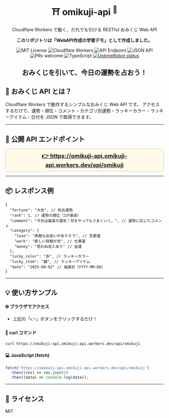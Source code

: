 <div align="center">
  <h1>⛩️ omikuji-api <sup>🎲</sup></h1>
  <p>Cloudflare Workers で動く、だれでも引ける RESTful おみくじ Web API</p>
  <p><strong>このリポジトリは「WebAPI作成の学習デモ」として作成しました。</strong></p>

  <img src="https://img.shields.io/badge/license-MIT-green.svg" alt="MIT License">
  <img src="https://img.shields.io/badge/Cloudflare-Workers-orange?logo=cloudflare" alt="Cloudflare Workers">
  <img src="https://img.shields.io/badge/endpoint-GET%20%2Fapi%2Fomikuji-blue" alt="API Endpoint">
  <img src="https://img.shields.io/badge/JSON-API-lightgrey?logo=json" alt="JSON API">
  <img src="https://img.shields.io/badge/PRs-welcome-brightgreen.svg" alt="PRs welcome">
  <img src="https://img.shields.io/badge/Made%20with-TypeScript-3178c6?logo=typescript" alt="TypeScript">
  <a href="https://stats.uptimerobot.com/U2y0jt9Qes" target="_blank" rel="noopener noreferrer">
    <img src="https://img.shields.io/uptimerobot/status/m801076343-df7c7f5f2d506c5e562163d0?label=Uptime" alt="UptimeRobot status">
  </a>
</div>

## <p align="center">おみくじを引いて、今日の運勢を占おう！</p>

## 🎴 おみくじ API とは？

Cloudflare Workers で動作するシンプルなおみくじ Web API です。
アクセスするだけで、運勢・順位・コメント・カテゴリ別運勢・ラッキーカラー・ラッキーアイテム・日付を JSON で取得できます。

---

## 🏮 公開 API エンドポイント

<div align="center" style="margin:1em 0;">
  <a href="https://omikuji-api.omikuji-api.workers.dev/api/omikuji" target="_blank" rel="noopener noreferrer" style="font-size:1.3em;font-weight:bold; background:#fffbe7; border-radius:8px; padding:0.5em 1em; display:inline-block; border:1px solid #e0c68c;">
    👉 https://omikuji-api.omikuji-api.workers.dev/api/omikuji
  </a>
</div>

---

## 📦 レスポンス例

```jsonc
{
  "fortune": "大吉", // 総合運勢
  "rank": 1, // 運勢の順位（1が最良）
  "comment": "今日は最高の運気！何をやってもうまくいく。", // 運勢に応じたコメント
  "category": {
    "love": "素敵な出会いがありそう", // 恋愛運
    "work": "新しい挑戦が吉", // 仕事運
    "money": "思わぬ収入あり" // 金運
  },
  "lucky_color": "赤", // ラッキーカラー
  "lucky_item": "鍵", // ラッキーアイテム
  "date": "2025-08-02" // 抽選日（YYYY-MM-DD）
}
```

---

## 💡 使い方サンプル

#### 🌐 ブラウザでアクセス

- 上記の「👉」ボタンをクリックするだけ！

#### 🐚 curl コマンド

```sh
curl https://omikuji-api.omikuji-api.workers.dev/api/omikuji
```

#### 💻 JavaScript (fetch)

```js
fetch('https://omikuji-api.omikuji-api.workers.dev/api/omikuji')
  .then((res) => res.json())
  .then((data) => console.log(data));
```

---

## 📝 ライセンス

MIT
